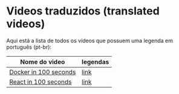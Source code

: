 # Videos traduzidos (translated videos)

Aqui está a lista de todos os vídeos que possuem uma legenda em português (pt-br):

Nome do video                                                    | legendas
-----------------------------------------------------------------|------------------------------------------------------
[Docker in 100 seconds](https://youtube.com/watch?v=Gjnup-PuquQ) | [link](pt-br/docker-in-100-seconds.srt)
[React in 100 seconds](https://youtube.com/watch?v=Tn6-PIqc4UM)  | [link](pt-br/react-in-100-seconds.srt)


